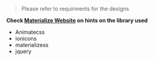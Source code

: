 > Please refer to requirments for the designs

**Check [Materialize Website](https://materializecss.com) on hints on the library used**

- Animatecss
- ionicons
- materializess
- jquery